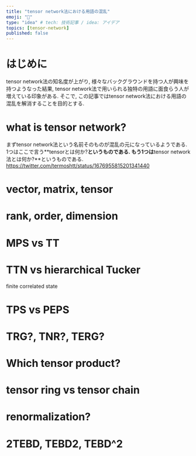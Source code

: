 ```yaml
---
title: "tensor network法における用語の混乱"
emoji: "🐥"
type: "idea" # tech: 技術記事 / idea: アイデア
topics: [tensor-network]
published: false
---
```


# はじめに
tensor network法の知名度が上がり, 様々なバックグラウンドを持つ人が興味を持つようなった結果,
tensor network法で用いられる独特の用語に面食らう人が増えている印象がある.
そこで, この記事ではtensor network法における用語の混乱を解消することを目的とする.

# what is tensor network?
まずtensor network法という名前そのものが混乱の元になっているようである.
1つはここで言う**tensorとは何か?**というものである.
もう1つは**tensor network法とは何か?**というものである.
https://twitter.com/termoshtt/status/1676955815201341440

# vector, matrix, tensor
# rank, order, dimension
# MPS vs TT
# TTN vs hierarchical Tucker
finite correlated state
# TPS vs PEPS
# TRG?, TNR?, TERG?
# Which tensor product?
# tensor ring vs tensor chain
# renormalization?
# 2TEBD, TEBD2, TEBD^2
